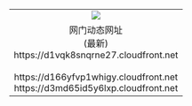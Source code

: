 ﻿<table>
  <tr></tr>
  <tr><td colspan=2 align=center><img src="https://d1vqk8snqrne27.cloudfront.net/Up/oGate.jpg" /></td></tr>
  <tr><td colspan=2 align=center>网门动态网址<br/>(最新)
<br>https://d1vqk8snqrne27.cloudfront.net
<br/>
<br>https://d166yfvp1whigy.cloudfront.net
<br>https://d3md65id5y6lxp.cloudfront.net
    </td>
  </tr>
</table>
